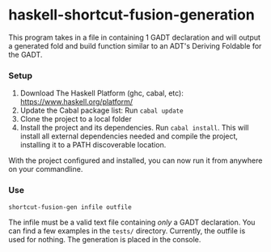 # haskell-shortcut-fusion-generation

This program takes in a file in containing 1 GADT declaration and will output a generated fold and build function similar to an ADT's Deriving Foldable for the GADT.

### Setup
 1) Download The Haskell Platform (ghc, cabal, etc): https://www.haskell.org/platform/
 2) Update the Cabal package list:  Run `cabal update`
 3) Clone the project to a local folder
 4) Install the project and its dependencies. Run `cabal install`.
 This will install all external dependencies needed and compile the project, installing it to a PATH discoverable location.
 
With the project configured and installed, you can now run it from anywhere on your commandline.

### Use
`shortcut-fusion-gen infile outfile`

The infile must be a valid text file containing *only* a GADT declaration. You can find a few examples in the `tests/` directory.
Currently, the outfile is used for nothing. The generation is placed in the console.

